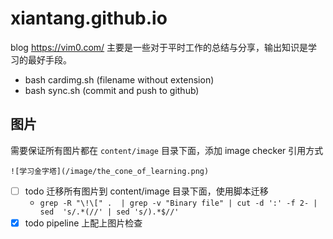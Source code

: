 # xiantang.github.io

blog
<https://vim0.com/>
主要是一些对于平时工作的总结与分享，输出知识是学习的最好手段。

* bash cardimg.sh (filename without extension)
* bash sync.sh  (commit and push to github)


## 图片 
需要保证所有图片都在 `content/image` 目录下面，添加 image checker
引用方式 

`![学习金字塔](/image/the_cone_of_learning.png)`

- [ ] todo 迁移所有图片到 content/image 目录下面，使用脚本迁移
  - `grep -R "\!\[" .  | grep -v "Binary file" | cut -d ':' -f 2- | sed  's/.*(//' | sed 's/).*$//'`
- [x] todo pipeline 上配上图片检查